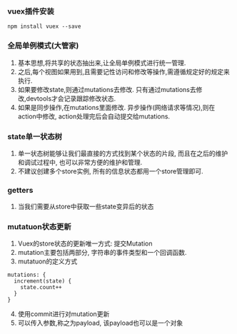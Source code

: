 ### vuex插件安装
```
npm install vuex --save
```

### 全局单例模式(大管家)
1. 基本思想,将共享的状态抽出来,让全局单例模式进行统一管理.
2. 之后,每个视图如果用到,且需要记性访问和修改等操作,需遵循规定好的规定来执行.
3. 如果要修改state,则通过mutations去修改. 只有通过mutations去修改,devtools才会记录跟踪修改状态.
4. 如果是同步操作,在mutations里面修改. 异步操作(网络请求等情况),则在action中修改, action处理完后会自动提交给mutations.

### state单一状态树
1. 单一状态树能够让我们最直接的方式找到某个状态的片段, 而且在之后的维护和调试过程中, 也可以非常方便的维护和管理.
2. 不建议创建多个store实例, 所有的信息状态都用一个store管理即可.

### getters
1. 当我们需要从store中获取一些state变异后的状态

### mutatuon状态更新
1. Vuex的store状态的更新唯一方式: 提交Mutation
2. mutation主要包括两部分, 字符串的事件类型和一个回调函数.
3. mutatuon的定义方式
```
mutations: {
  increment(state) {
    state.count++
  }
}
```

4. 使用commit进行对mutation更新
5. 可以传入参数,称之为payload, 该payload也可以是一个对象